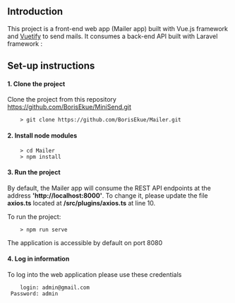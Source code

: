 ## Introduction

This project is a front-end web app (Mailer app) built with Vue.js framework and  [Vuetify](https://vuetifyjs.com/en/) to send mails. It consumes a back-end API built with Laravel framework :

## Set-up instructions

#### 1. Clone the project
Clone the project from this repository https://github.com/BorisEkue/MiniSend.git

```
    > git clone https://github.com/BorisEkue/Mailer.git
```

#### 2. Install node modules
```
    > cd Mailer
    > npm install
```

#### 3. Run the project
By default, the Mailer app will consume the REST API endpoints at the address **'http://localhost:8000'**.
To change it, please update the file **axios.ts** located at **/src/plugins/axios.ts** at line 10.

To run the project:

```
    > npm run serve
```

The application is accessible by default on port 8080

#### 4. Log in information
To log into the web application please use these credentials

```
    login: admin@gmail.com
 Password: admin
```
